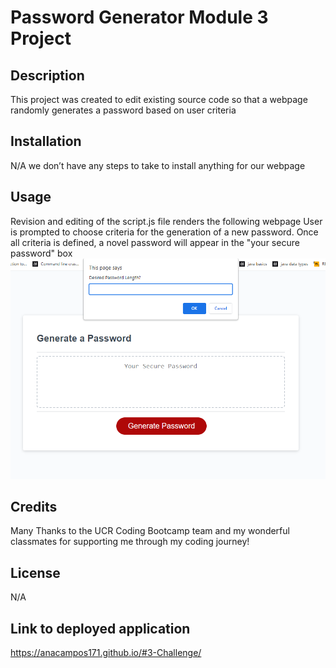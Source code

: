 # Password Generator Module 3 Project
## Description

This project was created to edit existing source code so that a webpage randomly generates a password based on user criteria
## Installation

N/A we don’t have any steps to take to install anything for our webpage

## Usage
 Revision and editing of the script.js file renders the following webpage
 User is prompted to choose criteria for the generation of a new password. Once all criteria is defined, a novel password will appear in the "your secure password" box
 ![Alt text](Assets/Password%20Generator%20Webpage.png)
 
## Credits
Many Thanks to the UCR Coding Bootcamp team and my wonderful classmates for supporting me through my coding journey!
## License
N/A
## Link to deployed application
https://anacampos171.github.io/#3-Challenge/